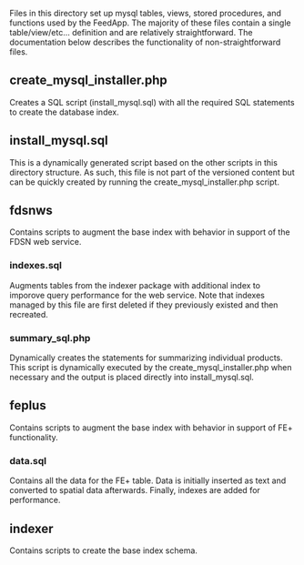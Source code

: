 Files in this directory set up mysql tables, views, stored procedures, and
functions used by the FeedApp. The majority of these files contain a single
table/view/etc... definition and are relatively straightforward. The
documentation below describes the functionality of non-straightforward files.


## create_mysql_installer.php
Creates a SQL script (install_mysql.sql) with all the required SQL statements
to create the database index.

## install_mysql.sql
This is a dynamically generated script based on the other scripts in this
directory structure. As such, this file is not part of the versioned content but
can be quickly created by running the create_mysql_installer.php script.


## fdsnws
Contains scripts to augment the base index with behavior in support of the FDSN
web service.

### indexes.sql
Augments tables from the indexer package with additional index to imporove
query performance for the web service. Note that indexes managed by this file
are first deleted if they previously existed and then recreated.

### summary_sql.php
Dynamically creates the statements for summarizing individual products. This
script is dynamically executed by the create_mysql_installer.php when necessary
and the output is placed directly into install_mysql.sql.


## feplus
Contains scripts to augment the base index with behavior in support of FE+
functionality.

### data.sql
Contains all the data for the FE+ table. Data is initially inserted as text and
converted to spatial data afterwards. Finally, indexes are added for
performance.


## indexer
Contains scripts to create the base index schema.